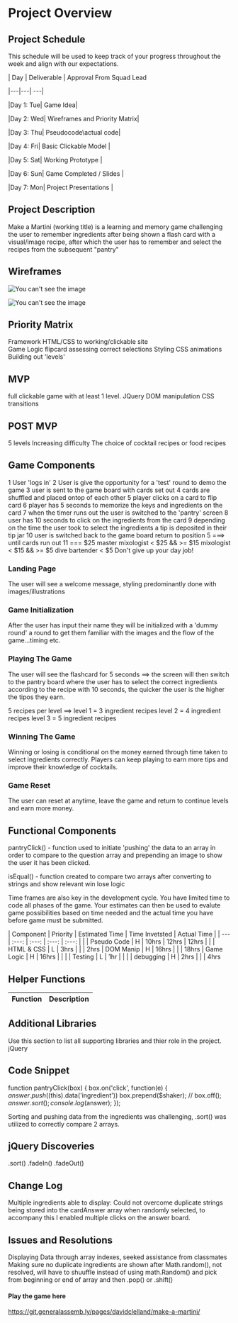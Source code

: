 # Project Overview

## Project Schedule

This schedule will be used to keep track of your progress throughout the week and align with our expectations.  



|  Day | Deliverable | Approval From Squad Lead

|---|---| ---|

|Day 1: Tue| Game Idea|

|Day 2: Wed| Wireframes and Priority Matrix| 

|Day 3: Thu| Pseudocode\actual code|   

|Day 4: Fri| Basic Clickable Model |  

|Day 5: Sat| Working Prototype |    

|Day 6: Sun| Game Completed / Slides |

|Day 7: Mon| Project Presentations |

## Project Description

Make a Martini (working title) is a learning and memory game challenging the user to remember ingredients after being shown a flash card with a visual/image recipe, after which the user has to remember and select the recipes from the subsequent "pantry"

## Wireframes
![You can't see the image](http://res.cloudinary.com/davidclelland/image/upload/v1522183123/IMG_0758.jpg)

![You can't see the image](https://res.cloudinary.com/davidclelland/image/upload/v1522183123/IMG_0757.jpg)


## Priority Matrix

Framework HTML/CSS to working/clickable site   
Game Logic
flipcard 
assessing correct selections
Styling CSS animations
Building out 'levels'


## MVP 
full clickable game with at least 1 level.
JQuery DOM manipulation
CSS transitions

## POST MVP

5 levels
Increasing difficulty
The choice of cocktail recipes or food recipes


## Game Components
1 User 'logs in'
2 User is give the opportunity for a 'test' round to demo the game
3 user is sent to the game board with cards set out
4 cards are shuffled and placed ontop of each other
5 player clicks on a card to flip card 
6 player has 5 seconds to memorize the keys and ingredients on the card
7 when the timer runs out the user is switched to the 'pantry' screen
8 user has 10 seconds to click on the ingredients from the card
9 depending on the time the user took to select the ingredients a tip is deposited in their tip jar
10 user is switched back to the game board
 return to position 5 ===> until cards run out
11  === $25            master mixologist
    < $25 && >= $15    mixologist
    < $15 && >= $5     dive bartender
    < $5               Don't give up your day job!

### Landing Page

The user will see a welcome message, styling predominantly done with images/illustrations

### Game Initialization 
After the user has input their name they will be initialized with a 'dummy round' a round to get them familiar with the images and the flow of the game...timing etc.

### Playing The Game

The user will see the flashcard for 5 seconds ==> the screen will then switch to the pantry board where the user has to select the correct ingredients according to the recipe with 10 seconds, the quicker the user is the higher the tipos they earn.

5 recipes per level ==>
level 1 = 3 ingredient recipes
level 2 = 4 ingredient recipes
level 3 = 5 ingredient recipes

### Winning The Game

Winning or losing is conditional on the money earned through time taken to select ingredients correctly. Players can keep playing to earn more tips and improve their knowledge of cocktails.

### Game Reset
The user can reset at anytime, leave the game and return to continue levels and earn more money.

## Functional Components

pantryClick() - function used to initiate 'pushing' the data to an array in order to compare to the question array and prepending an image to show the user it has been clicked. 

isEqual() - function created to compare two arrays after converting to strings and show relevant win lose logic


Time frames are also key in the development cycle.  You have limited time to code all phases of the game.  Your estimates can then be used to evalute game possibilities based on time needed and the actual time you have before game must be submitted. 

| Component | Priority | Estimated Time | Time Invetsted | Actual Time |
| --- | :---: |  :---: | :---: | :---: |                 |
| Pseudo Code | H      | 10hrs | 12hrs | 12hrs |         |
| HTML & CSS  | L      | 3hrs  |       |                 | 2hrs
| DOM Manip   | H      | 16hrs |       |                 | 18hrs
| Game Logic  | H      | 16hrs |       |                 |
| Testing     | L      | 1hr   |       |                 |
| debugging   | H      | 2hrs  |       |                 | 4hrs

## Helper Functions

| Function | Description | 
| --- | :---: |  


## Additional Libraries
 Use this section to list all supporting libraries and thier role in the project. 
 jQuery

## Code Snippet

function pantryClick(box) {
    box.on('click', function(e) {
       $answer.push($(this).data('ingredient'))
       box.prepend($shaker);
       // box.off();
       $answer.sort();
       console.log($answer);
    });
    
 Sorting and pushing data from the ingredients was challenging, .sort() was utilized to correctly compare 2 arrays.

## jQuery Discoveries
.sort()
.fadeIn()
.fadeOut()

## Change Log
Multiple ingredients able to display: Could not overcome duplicate strings being stored into the cardAnswer array when
randomly selected, to accompany this I enabled multiple clicks on the answer board.

## Issues and Resolutions
Displaying Data through array indexes, seeked assistance from classmates
Making sure no duplicate ingredients are shown after Math.random(), not resolved, will have to shuuffle instead of using math.Random() and pick from beginning or end of array and then .pop() or .shift()


#### Play the game here
https://git.generalassemb.ly/pages/davidclelland/make-a-martini/

